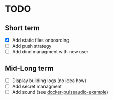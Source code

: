 # TODO
## Short term

- [x] Add static files onboarding
- [ ] Add push strategy
- [ ] Add dind managment with new user

## Mid-Long term

- [ ] Display building logs (no idea how)
- [ ] Add secret managment
- [ ] Add sound (see [docker-pulseaudio-example](https://github.com/TheBiggerGuy/docker-pulseaudio-example))